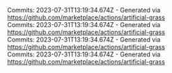 Commits: 2023-07-31T13:19:34.674Z - Generated via https://github.com/marketplace/actions/artificial-grass
<br>
Commits: 2023-07-31T13:19:34.674Z - Generated via https://github.com/marketplace/actions/artificial-grass
<br>
Commits: 2023-07-31T13:19:34.674Z - Generated via https://github.com/marketplace/actions/artificial-grass
<br>
Commits: 2023-07-31T13:19:34.674Z - Generated via https://github.com/marketplace/actions/artificial-grass
<br>
